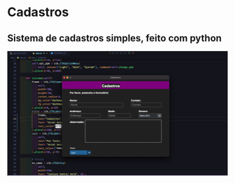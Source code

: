 # Cadastros

## Sistema de cadastros simples, feito com python

[![LOGO](Cadastro.png)](https://www.linkedin.com/in/junior-carvalho-2760a5126/)
